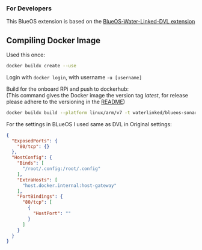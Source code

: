 ### For Developers

This BlueOS extension is based on the 
[BlueOS-Water-Linked-DVL extension](https://github.com/bluerobotics/BlueOS-Water-Linked-DVL?tab=readme-ov-file)

## Compiling Docker Image

Used this once:
```bash
docker buildx create --use
```

Login with `docker login`, with username `-u [username]`

Build for the onboard RPi and push to dockerhub:\
(This command gives the Docker image the version tag *latest*, for release please adhere to the versioning in the [README](./README.md))
```bash
docker buildx build --platform linux/arm/v7 -t waterlinked/blueos-sonar-extension:latest --push .
```

For the settings in BLueOS I used same as DVL in Original settings:

```json
{
  "ExposedPorts": {
    "80/tcp": {}
  },
  "HostConfig": {
    "Binds": [
      "/root/.config:/root/.config"
    ],
    "ExtraHosts": [
      "host.docker.internal:host-gateway"
    ],
    "PortBindings": {
      "80/tcp": [
        {
          "HostPort": ""
        }
      ]
    }
  }
}
```